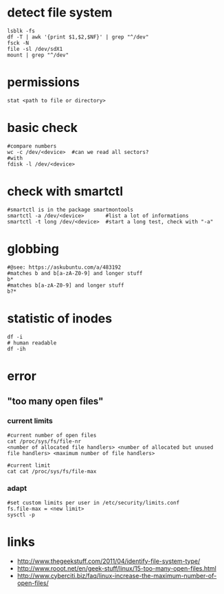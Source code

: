 # detect file system

```
lsblk -fs
df -T | awk '{print $1,$2,$NF}' | grep "^/dev"
fsck -N
file -sl /dev/sdX1
mount | grep "^/dev"
```

# permissions

```
stat <path to file or directory>
```

# basic check

```
#compare numbers
wc -c /dev/<device>  #can we read all sectors?
#with
fdisk -l /dev/<device>
```

# check with smartctl

```
#smartctl is in the package smartmontools
smartctl -a /dev/<device>       #list a lot of informations
smartctl -t long /dev/<device>  #start a long test, check with "-a"
```

# globbing

```
#@see: https://askubuntu.com/a/483192
#matches b and b[a-zA-Z0-9] and longer stuff
b*
#matches b[a-zA-Z0-9] and longer stuff
b?*
```

# statistic of inodes

```
df -i
# human readable
df -ih
```

# error

## "too many open files"

### current limits

```
#current number of open files
cat /proc/sys/fs/file-nr
<number of allocated file handlers> <number of allocated but unused file handlers> <maximum number of file handlers>

#current limit
cat cat /proc/sys/fs/file-max
```

### adapt

```
#set custom limits per user in /etc/security/limits.conf
fs.file-max = <new limit>
sysctl -p
```

# links

* http://www.thegeekstuff.com/2011/04/identify-file-system-type/
* http://www.rooot.net/en/geek-stuff/linux/15-too-many-open-files.html
* http://www.cyberciti.biz/faq/linux-increase-the-maximum-number-of-open-files/
